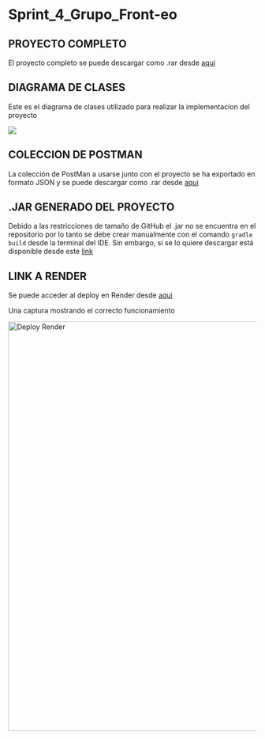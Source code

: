 # Sprint_4_Grupo_Front-eo


## PROYECTO COMPLETO
El proyecto completo se puede descargar como .rar desde [aqui](https://github.com/Facustriker/Sprint_4_Grupo_Front-eo/raw/main/Contenido%20adicional/sprint_4.rar)

## DIAGRAMA DE CLASES
Este es el diagrama de clases utilizado para realizar la implementacion del proyecto

![](https://github.com/Facustriker/Sprint_4_Grupo_Front-eo/assets/141864931/d209ad24-b3f9-4eae-96d0-1f2e52fa2ee1)


## COLECCION DE POSTMAN
La colección de PostMan a usarse junto con el proyecto se ha exportado en formato JSON y se puede descargar como .rar desde [aqui](https://github.com/Facustriker/Sprint_4_Grupo_Front-eo/raw/main/Contenido%20adicional/SPRINT%204.postman_collection.rar)

## .JAR GENERADO DEL PROYECTO
Debido a las restricciones de tamaño de GitHub el .jar no se encuentra en el repositorio por lo tanto se debe crear manualmente con el comando `gradle build` desde la terminal del IDE. Sin embargo, si se lo quiere descargar está disponible desde este [link](https://drive.google.com/file/d/10yC4zJ4PI9wf4CYH-sOLuG-YR-dfekub/view?usp=sharing)

## LINK A RENDER
Se puede acceder al deploy en Render desde [aqui](https://dashboard.render.com/web/srv-ckri7n81hnes73fdddog/deploys/dep-ckrj98prfc9c73fqfpug)

Una captura mostrando el correcto funcionamiento

<img width="828" alt="Deploy Render" src="https://github.com/Facustriker/Sprint_4_Grupo_Front-eo/assets/141864931/a0519bdc-a672-4d8f-8fce-23131db5a09b">



